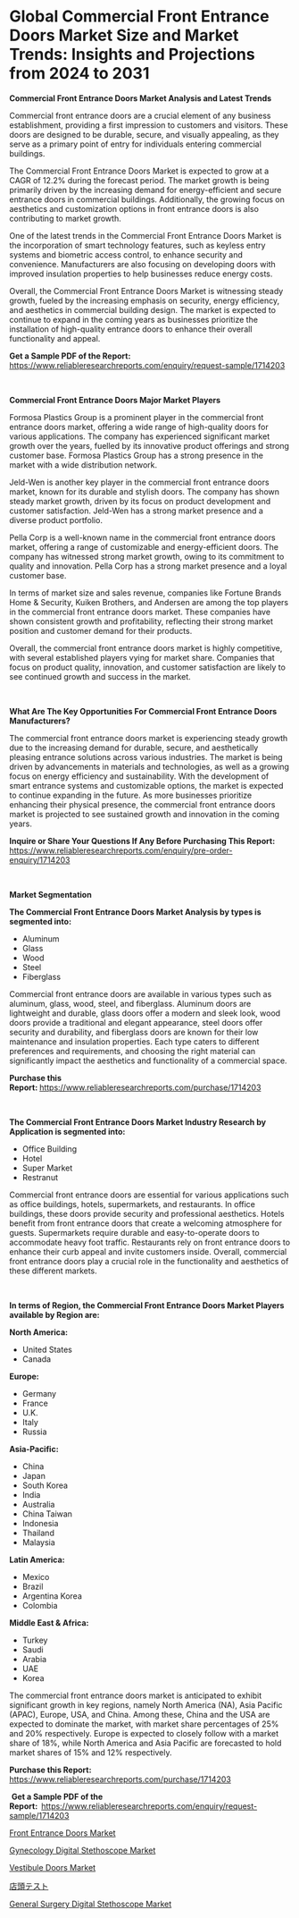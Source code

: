 <p><h1>Global Commercial Front Entrance Doors Market Size and Market Trends: Insights and Projections from 2024 to 2031</h1></p><p><strong>Commercial Front Entrance Doors Market Analysis and Latest Trends</strong></p>
<p><p>Commercial front entrance doors are a crucial element of any business establishment, providing a first impression to customers and visitors. These doors are designed to be durable, secure, and visually appealing, as they serve as a primary point of entry for individuals entering commercial buildings.</p><p>The Commercial Front Entrance Doors Market is expected to grow at a CAGR of 12.2% during the forecast period. The market growth is being primarily driven by the increasing demand for energy-efficient and secure entrance doors in commercial buildings. Additionally, the growing focus on aesthetics and customization options in front entrance doors is also contributing to market growth.</p><p>One of the latest trends in the Commercial Front Entrance Doors Market is the incorporation of smart technology features, such as keyless entry systems and biometric access control, to enhance security and convenience. Manufacturers are also focusing on developing doors with improved insulation properties to help businesses reduce energy costs.</p><p>Overall, the Commercial Front Entrance Doors Market is witnessing steady growth, fueled by the increasing emphasis on security, energy efficiency, and aesthetics in commercial building design. The market is expected to continue to expand in the coming years as businesses prioritize the installation of high-quality entrance doors to enhance their overall functionality and appeal.</p></p>
<p><strong>Get a Sample PDF of the Report:&nbsp;</strong> <a href="https://www.reliableresearchreports.com/enquiry/request-sample/1714203">https://www.reliableresearchreports.com/enquiry/request-sample/1714203</a></p>
<p>&nbsp;</p>
<p><strong>Commercial Front Entrance Doors Major Market Players</strong></p>
<p><p>Formosa Plastics Group is a prominent player in the commercial front entrance doors market, offering a wide range of high-quality doors for various applications. The company has experienced significant market growth over the years, fuelled by its innovative product offerings and strong customer base. Formosa Plastics Group has a strong presence in the market with a wide distribution network.</p><p>Jeld-Wen is another key player in the commercial front entrance doors market, known for its durable and stylish doors. The company has shown steady market growth, driven by its focus on product development and customer satisfaction. Jeld-Wen has a strong market presence and a diverse product portfolio.</p><p>Pella Corp is a well-known name in the commercial front entrance doors market, offering a range of customizable and energy-efficient doors. The company has witnessed strong market growth, owing to its commitment to quality and innovation. Pella Corp has a strong market presence and a loyal customer base.</p><p>In terms of market size and sales revenue, companies like Fortune Brands Home & Security, Kuiken Brothers, and Andersen are among the top players in the commercial front entrance doors market. These companies have shown consistent growth and profitability, reflecting their strong market position and customer demand for their products.</p><p>Overall, the commercial front entrance doors market is highly competitive, with several established players vying for market share. Companies that focus on product quality, innovation, and customer satisfaction are likely to see continued growth and success in the market.</p></p>
<p>&nbsp;</p>
<p><strong>What Are The Key Opportunities For Commercial Front Entrance Doors Manufacturers?</strong></p>
<p><p>The commercial front entrance doors market is experiencing steady growth due to the increasing demand for durable, secure, and aesthetically pleasing entrance solutions across various industries. The market is being driven by advancements in materials and technologies, as well as a growing focus on energy efficiency and sustainability. With the development of smart entrance systems and customizable options, the market is expected to continue expanding in the future. As more businesses prioritize enhancing their physical presence, the commercial front entrance doors market is projected to see sustained growth and innovation in the coming years.</p></p>
<p><strong>Inquire or Share Your Questions If Any Before Purchasing This Report:</strong> <a href="https://www.reliableresearchreports.com/enquiry/pre-order-enquiry/1714203">https://www.reliableresearchreports.com/enquiry/pre-order-enquiry/1714203</a></p>
<p>&nbsp;</p>
<p><strong>Market Segmentation</strong></p>
<p><strong>The Commercial Front Entrance Doors Market Analysis by types is segmented into:</strong></p>
<p><ul><li>Aluminum</li><li>Glass</li><li>Wood</li><li>Steel</li><li>Fiberglass</li></ul></p>
<p><p>Commercial front entrance doors are available in various types such as aluminum, glass, wood, steel, and fiberglass. Aluminum doors are lightweight and durable, glass doors offer a modern and sleek look, wood doors provide a traditional and elegant appearance, steel doors offer security and durability, and fiberglass doors are known for their low maintenance and insulation properties. Each type caters to different preferences and requirements, and choosing the right material can significantly impact the aesthetics and functionality of a commercial space.</p></p>
<p><strong>Purchase this Report:&nbsp;</strong><a href="https://www.reliableresearchreports.com/purchase/1714203">https://www.reliableresearchreports.com/purchase/1714203</a></p>
<p>&nbsp;</p>
<p><strong>The Commercial Front Entrance Doors Market Industry Research by Application is segmented into:</strong></p>
<p><ul><li>Office Building</li><li>Hotel</li><li>Super Market</li><li>Restranut</li></ul></p>
<p><p>Commercial front entrance doors are essential for various applications such as office buildings, hotels, supermarkets, and restaurants. In office buildings, these doors provide security and professional aesthetics. Hotels benefit from front entrance doors that create a welcoming atmosphere for guests. Supermarkets require durable and easy-to-operate doors to accommodate heavy foot traffic. Restaurants rely on front entrance doors to enhance their curb appeal and invite customers inside. Overall, commercial front entrance doors play a crucial role in the functionality and aesthetics of these different markets.</p></p>
<p>&nbsp;</p>
<p><strong>In terms of Region, the Commercial Front Entrance Doors Market Players available by Region are:</strong></p>
<p>
    <p> <strong> North America: </strong>
        <ul>
            <li>United States</li>
            <li>Canada</li>
        </ul>
        </p> 
    <p> <strong> Europe: </strong>
        <ul>
            <li>Germany</li>
            <li>France</li>
            <li>U.K.</li>
            <li>Italy</li>
            <li>Russia</li>
        </ul>
        </p> 
    <p> <strong> Asia-Pacific: </strong>
        <ul>
            <li>China</li>
            <li>Japan</li>
            <li>South Korea</li>
            <li>India</li>
            <li>Australia</li>
            <li>China Taiwan</li>
            <li>Indonesia</li>
            <li>Thailand</li>
            <li>Malaysia</li>
        </ul>
        </p> 
    <p> <strong> Latin America: </strong>
        <ul>
            <li>Mexico</li>
            <li>Brazil</li>
            <li>Argentina Korea</li>
            <li>Colombia</li>
        </ul>
        </p> 
    <p> <strong> Middle East & Africa: </strong>
        <ul>
            <li>Turkey</li>
            <li>Saudi</li>
            <li>Arabia</li>
            <li>UAE</li>
            <li>Korea</li>
        </ul>
    </p>
    </p>
<p><p>The commercial front entrance doors market is anticipated to exhibit significant growth in key regions, namely North America (NA), Asia Pacific (APAC), Europe, USA, and China. Among these, China and the USA are expected to dominate the market, with market share percentages of 25% and 20% respectively. Europe is expected to closely follow with a market share of 18%, while North America and Asia Pacific are forecasted to hold market shares of 15% and 12% respectively.</p></p>
<p><strong>Purchase this Report: </strong><a href="https://www.reliableresearchreports.com/purchase/1714203">https://www.reliableresearchreports.com/purchase/1714203</a></p>
<p>&nbsp;<strong>Get a Sample PDF of the Report:&nbsp;&nbsp;</strong><a href="https://www.reliableresearchreports.com/enquiry/request-sample/1714203">https://www.reliableresearchreports.com/enquiry/request-sample/1714203</a></p>
<p><strong></strong></p>
<p><p><a href="https://github.com/mancsybtousav/Market-Research-Report-List-1/blob/main/front-entrance-doors-market.md">Front Entrance Doors Market</a></p><p><a href="https://issuu.com/reportprime-2/docs/gynecology-digital-stethoscope-market-size-2030.pp">Gynecology Digital Stethoscope Market</a></p><p><a href="https://github.com/josesg55/Market-Research-Report-List-1/blob/main/vestibule-doors-market.md">Vestibule Doors Market</a></p><p><a href="https://github.com/ddwcuskozol07187/Market-Research-Report-List-1/blob/main/58653904603.md">店頭テスト</a></p><p><a href="https://issuu.com/reportprime-2/docs/general-surgery-digital-stethoscope-market-size-20">General Surgery Digital Stethoscope Market</a></p></p>